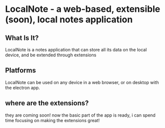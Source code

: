 # LocalNote - a web-based, extensible (soon), local notes application
## What Is It?
LocalNote is a notes application that can store all its data on the local device, and be extended through extensions
## Platforms
LocalNote can be used on any device in a web browser, or on desktop with the electron app.
## where are the extensions?
they are coming soon! now the basic part of the app is ready, i can spend time focusing on making the extensions great!
